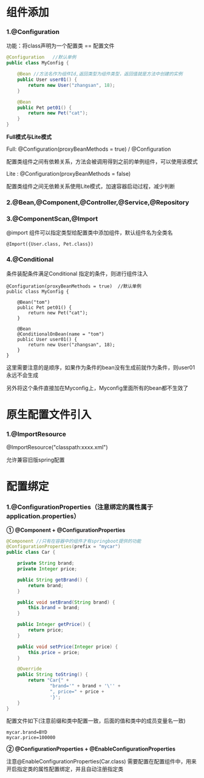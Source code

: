 # 组件添加

### 1.@Configuration

功能：将class声明为一个配置类 == 配置文件

```java
@Configuration   //默认单例
public class MyConfig {

    @Bean //方法名作为组件Id,返回类型为组件类型，返回值就是方法中创建的实例
    public User user01() {
        return new User("zhangsan", 18);
    }

    @Bean
    public Pet pet01() {
        return new Pet("cat");
    }
}
```

**Full模式与Lite模式**

Full: @Configuration(proxyBeanMethods = true) / @Configuration

配置类组件之间有依赖关系，方法会被调用得到之前的单例组件，可以使用该模式

Lite : @Configuration(proxyBeanMethods = false)

配置类组件之间无依赖关系使用Lite模式，加速容器启动过程，减少判断

### 2.@Bean,@Component,@Controller,@Service,@Repository

### 3.@ComponentScan,@Import

@import 组件可以指定类型给配置类中添加组件，默认组件名为全类名

```
@Import({User.class, Pet.class})
```

### 4.@Conditional

条件装配条件满足Conditional 指定的条件，则进行组件注入

```
@Configuration(proxyBeanMethods = true)  //默认单例
public class MyConfig {

    @Bean("tom")
    public Pet pet01() {
        return new Pet("cat");
    }

    @Bean
    @ConditionalOnBean(name = "tom")
    public User user01() {
        return new User("zhangsan", 18);
    }
}
```

这里需要注意的是顺序，如果作为条件的bean没有生成前就作为条件，则user01永远不会生成

另外将这个条件直接加在Myconfig上，Myconfig里面所有的bean都不生效了



# 原生配置文件引入

### 1.@ImportResource

@ImportResource("classpath:xxxx.xml")

允许兼容旧版spring配置



# 配置绑定

### 1.@ConfigurationProperties（注意绑定的属性属于application.properties）

**① @Component + @ConfigurationProperties** 

```java
@Component //只有在容器中的组件才有springboot提供的功能
@ConfigurationProperties(prefix = "mycar")
public class Car {

    private String brand;
    private Integer price;

    public String getBrand() {
        return brand;
    }

    public void setBrand(String brand) {
        this.brand = brand;
    }

    public Integer getPrice() {
        return price;
    }

    public void setPrice(Integer price) {
        this.price = price;
    }

    @Override
    public String toString() {
        return "Car{" +
                "brand='" + brand + '\'' +
                ", price=" + price +
                '}';
    }
}
```

配置文件如下(注意前缀和类中配置一致，后面的值和类中的成员变量名一致)

```properties
mycar.brand=BYD
mycar.price=100000
```

**② @ConfigurationProperties + @EnableConfigurationProperties**

注意@EnableConfigurationProperties(Car.class) 需要配置在配置组件中，用来开启指定类的属性配置绑定，并且自动注册指定类